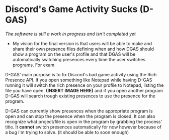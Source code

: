 # Discord's Game Activity Sucks (D-GAS)
*The software is still a work in progress and isn't completed yet*

- My vision for the final version is that users will be able to make and share their own presence files defining when and how DGAS should show a program on the user's profile and that DGAS will be automatically switching presences every time the user switches programs. For exam

D-GAS' main purpose is to fix Discord's bad game activity using the Rich Presence API.
If you open something like Notepad while having D-GAS running it will switch the rich presence on your profile to Notepad, listing the file you have open.
 **(INSERT IMAGE HERE)**
and if you open another program D-GAS will search trough existing presences to use the presence for the program.

D-GAS can currently show presences when the appropriate program is open and can stop the presence when the program is closed. It can also recognize what project/file is open in the program by grabbing the process' title.
It **cannot** switch presences automatically for now however because of a bug i'm trying to solve. (it should be able to soon enough)
